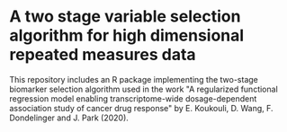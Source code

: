 # A two stage variable selection algorithm for high dimensional repeated measures data 

This repository includes an R package implementing the two-stage biomarker selection algorithm used in the work "A regularized functional regression model enabling transcriptome-wide dosage-dependent association study of cancer drug response" by E. Koukouli, D. Wang, F. Dondelinger and J. Park (2020).
